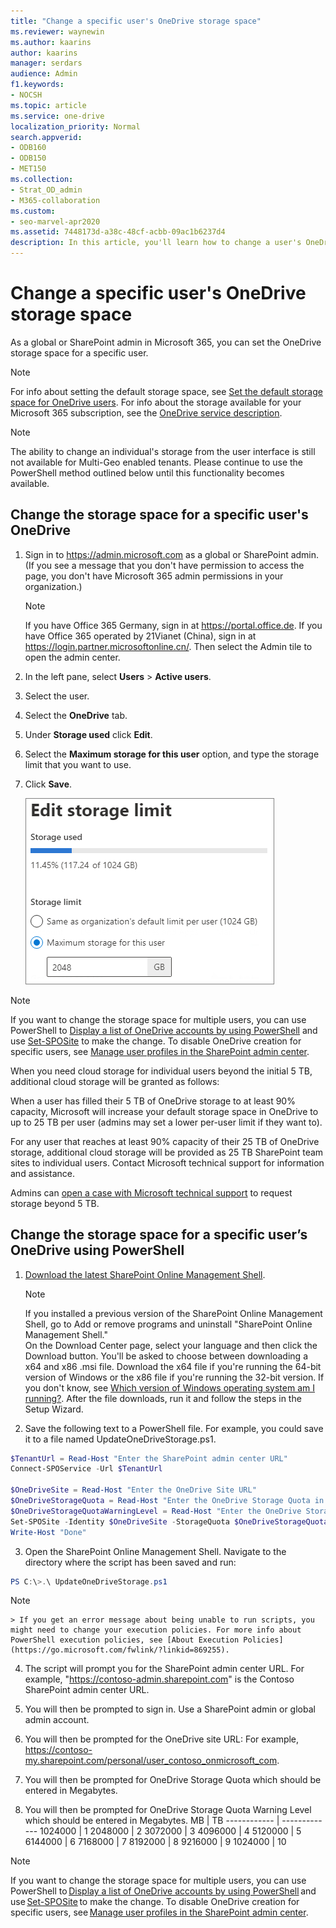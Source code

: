 ```yaml
---
title: "Change a specific user's OneDrive storage space"
ms.reviewer: waynewin
ms.author: kaarins
author: kaarins
manager: serdars
audience: Admin
f1.keywords:
- NOCSH
ms.topic: article
ms.service: one-drive
localization_priority: Normal
search.appverid:
- ODB160
- ODB150
- MET150
ms.collection: 
- Strat_OD_admin
- M365-collaboration
ms.custom:
- seo-marvel-apr2020
ms.assetid: 7448173d-a38c-48cf-acbb-09ac1b6237d4
description: In this article, you'll learn how to change a user's OneDrive storage space.
---
```


# Change a specific user's OneDrive storage space

As a global or SharePoint admin in Microsoft 365, you can set the OneDrive storage space for a specific user.
  
> [!NOTE]
> For info about setting the default storage space, see [Set the default storage space for OneDrive users](set-default-storage-space.md). For info about the storage available for your Microsoft 365 subscription, see the [OneDrive service description](https://go.microsoft.com/fwlink/?linkid=826071).

> [!NOTE]
> The ability to change an individual's storage from the user interface is still not available for Multi-Geo enabled tenants. Please continue to use the PowerShell method outlined below until this functionality becomes available. 

  
## Change the storage space for a specific user's OneDrive

1. Sign in to https://admin.microsoft.com as a global or SharePoint admin. (If you see a message that you don't have permission to access the page, you don't have Microsoft 365 admin permissions in your organization.)
    
    > [!NOTE]
    > If you have Office 365 Germany, sign in at https://portal.office.de. If you have Office 365 operated by 21Vianet (China), sign in at https://login.partner.microsoftonline.cn/. Then select the Admin tile to open the admin center.
    
2. In the left pane, select **Users** \> **Active users**.

3. Select the user.

4. Select the **OneDrive** tab.

5. Under **Storage used** click **Edit**.

6. Select the **Maximum storage for this user** option, and type the storage limit that you want to use.

7. Click **Save**.
    
    ![Screenshot of the OneDrive storage settings in the Microsoft 365 admin center](media/edit-user-storage-limit.png)

> [!NOTE]
> If you want to change the storage space for multiple users, you can use PowerShell to [Display a list of OneDrive accounts by using PowerShell](list-onedrive-urls.md) and use [Set-SPOSite](https://docs.microsoft.com/powershell/module/sharepoint-online/set-sposite) to make the change. To disable OneDrive creation for specific users, see [Manage user profiles in the SharePoint admin center](/sharepoint/manage-user-profiles).

When you need cloud storage for individual users beyond the initial 5 TB, additional cloud storage will be granted as follows:

When a user has filled their 5 TB of OneDrive storage to at least 90% capacity, Microsoft will increase your default storage space in OneDrive to up to 25 TB per user (admins may set a lower per-user limit if they want to).

For any user that reaches at least 90% capacity of their 25 TB of OneDrive storage, additional cloud storage will be provided as 25 TB SharePoint team sites to individual users. Contact Microsoft technical support for information and assistance.

Admins can [open a case with Microsoft technical support](https://go.microsoft.com/fwlink/?linkid=869559) to request storage beyond 5 TB.
    
    
## Change the storage space for a specific user’s OneDrive using PowerShell

1. [Download the latest SharePoint Online Management Shell](https://go.microsoft.com/fwlink/p/?LinkId=255251).

    > [!NOTE]
    > If you installed a previous version of the SharePoint Online Management Shell, go to Add or remove programs and uninstall "SharePoint Online Management Shell." <br>On the Download Center page, select your language and then click the Download button. You'll be asked to choose between downloading a x64 and x86 .msi file. Download the x64 file if you're running the 64-bit version of Windows or the x86 file if you're running the 32-bit version. If you don't know, see [Which version of Windows operating system am I running?](https://support.microsoft.com/help/13443/windows-which-operating-system). After the file downloads, run it and follow the steps in the Setup Wizard.

2. Save the following text to a PowerShell file. For example, you could save it to a file named UpdateOneDriveStorage.ps1.
    
```PowerShell
$TenantUrl = Read-Host "Enter the SharePoint admin center URL" 
Connect-SPOService -Url $TenantUrl 
 
$OneDriveSite = Read-Host "Enter the OneDrive Site URL" 
$OneDriveStorageQuota = Read-Host "Enter the OneDrive Storage Quota in MB" 
$OneDriveStorageQuotaWarningLevel = Read-Host "Enter the OneDrive Storage Quota Warning Level in MB" 
Set-SPOSite -Identity $OneDriveSite -StorageQuota $OneDriveStorageQuota -StorageQuotaWarningLevel $OneDriveStorageQuotaWarningLevel 
Write-Host "Done" 
```

3. Open the SharePoint Online Management Shell. Navigate to the directory where the script has been saved and run:

```PowerShell
PS C:\>.\ UpdateOneDriveStorage.ps1
```

> [!NOTE]
    > If you get an error message about being unable to run scripts, you might need to change your execution policies. For more info about PowerShell execution policies, see [About Execution Policies](https://go.microsoft.com/fwlink/?linkid=869255).
    

4. The script will prompt you for the SharePoint admin center URL. For example, "https://contoso-admin.sharepoint.com" is the Contoso SharePoint admin center URL.

5. You will then be prompted to sign in. Use a SharePoint admin or global admin account.

6. You will then be prompted for the OneDrive site URL: For example, https://contoso-my.sharepoint.com/personal/user_contoso_onmicrosoft_com. 

7.	You will then be prompted for OneDrive Storage Quota which should be entered in Megabytes.

8.	You will then be prompted for OneDrive Storage Quota Warning Level which should be entered in Megabytes.
MB | TB
------------ | -------------
1024000 | 1
2048000 | 2
3072000 | 3
4096000 | 4
5120000 | 5
6144000 | 6
7168000 | 7
8192000 | 8
9216000 | 9
1024000 | 10

> [!NOTE]
> If you want to change the storage space for multiple users, you can use PowerShell to [Display a list of OneDrive accounts by using PowerShell](https://docs.microsoft.com/en-us/onedrive/list-onedrive-urls) and use [Set-SPOSite](https://docs.microsoft.com/en-us/powershell/module/sharepoint-online/set-sposite?view=sharepoint-ps) to make the change. To disable OneDrive creation for specific users, see [Manage user profiles in the SharePoint admin center](https://docs.microsoft.com/en-us/sharepoint/manage-user-profiles).